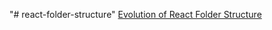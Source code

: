 "# react-folder-structure" 
[Evolution of React Folder Structure](https://profy.dev/article/react-folder-structure)
